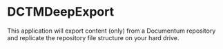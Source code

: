 # DCTMDeepExport
This application will export content (only) from a Documentum repository and replicate the repository file structure on your hard drive. 

